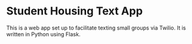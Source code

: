 # Student Housing Text App

This is a web app set up to facilitate texting small groups via Twilio.  It is written in Python 
using Flask.

